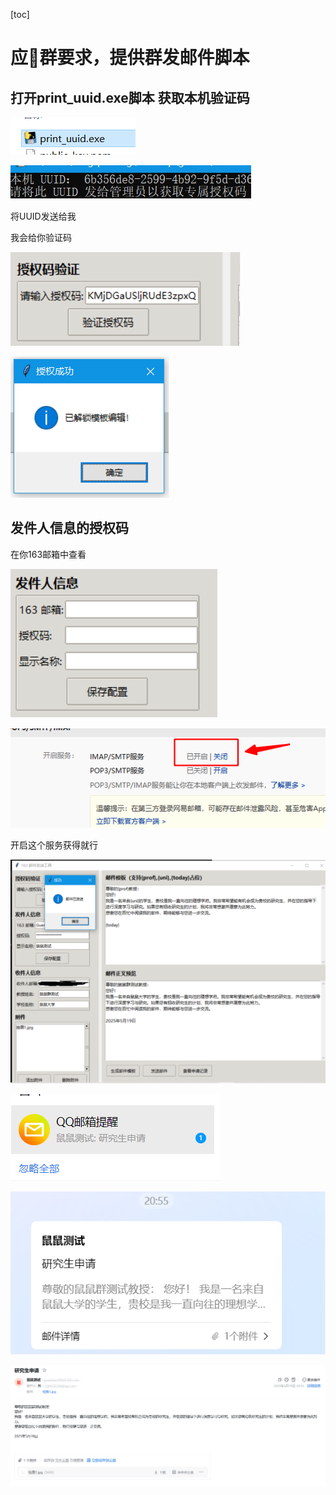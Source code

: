 [toc]

# 应🐀群要求，提供群发邮件脚本

## 打开print_uuid.exe脚本 获取本机验证码

![image-20250519205045225](photo/image-20250519205045225.png)

![image-20250519205055792](photo/image-20250519205055792.png)

将UUID发送给我

我会给你验证码

![image-20250519205308209](photo/image-20250519205308209.png)

![image-20250519205258224](photo/image-20250519205258224.png)

## 发件人信息的授权码

在你163邮箱中查看

![image-20250519205327012](photo/image-20250519205327012.png)

![image-20250519205355327](photo/image-20250519205355327.png)

开启这个服务获得就行

![image-20250519205553053](photo/image-20250519205553053.png)

![image-20250519205558868](photo/image-20250519205558868.png)

![image-20250519205607451](photo/image-20250519205607451.png)

![image-20250519205707112](photo/image-20250519205707112.png)


